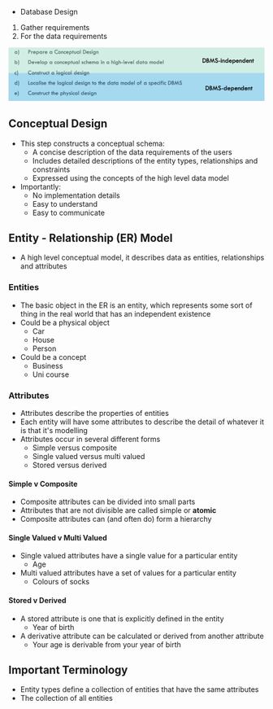 - Database Design
1. Gather requirements
2. For the data requirements

![](Images/Pasted%20image%2020230828161246.png)

## Conceptual Design
- This step constructs a conceptual schema:
	- A concise description of the data requirements of the users
	- Includes detailed descriptions of the entity types, relationships and constraints
	- Expressed using the concepts of the high level data model
- Importantly:
	- No implementation details
	- Easy to understand
	- Easy to communicate

## Entity - Relationship (ER) Model
- A high level conceptual model, it describes data as entities, relationships and attributes
### Entities
- The basic object in the ER is an entity, which represents some sort of thing in the real world that has an independent existence
- Could be a physical object
	- Car
	- House
	- Person
- Could be a concept
	- Business
	- Uni course

### Attributes
- Attributes describe the properties of entities
- Each entity will have some attributes to describe the detail of whatever it is that it's modelling
- Attributes occur in several different forms
	- Simple versus composite
	- Single valued versus multi valued
	- Stored versus derived

#### Simple v Composite
- Composite attributes can be divided into small parts
- Attributes that are not divisible are called simple or **atomic**
- Composite attributes can (and often do) form a hierarchy 

#### Single Valued v Multi Valued
- Single valued attributes have a single value for a particular entity
	- Age
- Multi valued attributes have a set of values for a particular entity
	- Colours of socks 

#### Stored v Derived
- A stored attribute is one that is explicitly defined in the entity
	- Year of birth
- A derivative attribute can be calculated or derived from another attribute
	- Your age is derivable from your year of birth

## Important Terminology
- Entity types define a collection of entities that have the same attributes
- The collection of all entities 